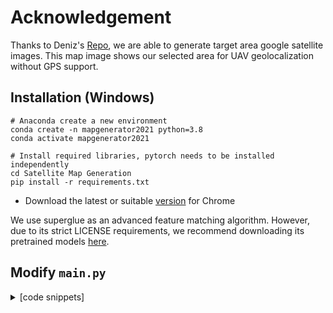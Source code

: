 # Acknowledgement
Thanks to Deniz's [Repo](https://github.com/OSUPCVLab/UAVGeolocalization/tree/main/dataset-generation-gmaps-osm), we are able to generate target area google satellite images. This map image shows our selected area for UAV geolocalization without GPS support.


## Installation (Windows)
```shell
# Anaconda create a new environment
conda create -n mapgenerator2021 python=3.8
conda activate mapgenerator2021

# Install required libraries, pytorch needs to be installed independently
cd Satellite Map Generation
pip install -r requirements.txt
```
- Download the latest or suitable [version](https://chromedriver.chromium.org/downloads) for Chrome

We use superglue as an advanced feature matching algorithm. However, due to its strict LICENSE requirements, we recommend downloading its pretrained models [here](https://github.com/magicleap/SuperGluePretrainedNetwork/tree/master/models/weights).

## Modify `main.py`
<details>
  <summary>[code snippets]</summary>

  ```python
if __name__=='__main__':
    # Example: 5x5 -> 25 images
    Lat, Long = 40.01835966827935, -83.03297664244631  # For 30*17 Larger Map, 2.3km^2

    take_screenshot(
        lat=Lat,  # Top left corner latitude
        long=Long,
        row=30,  # 5 rows
        col=17,  # 5 columns
        file_name="image",  # Map image: "image-map-{number}.png"
        number=0
    )
  ```
### Parameters
  `Lat, Long` latitude and longitude of the center of first screenshot image (1280x720)
  `row` Row count in the way to the south
  `col` Column count in the way to the east
  
